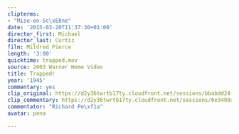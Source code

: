 ```yaml
---
clipterms:
- "Mise-en-Sc\xE8ne"
date: '2015-03-20T11:37:30+01:00'
director_first: Michael
director_last: Curtiz
film: Mildred Pierce
length: '3:00'
quicktime: trapped.mov
source: 2003 Warner Home Video
title: Trapped!
year: '1945'
commentary: yes
clip_original: https://d2y36twrtb17ty.cloudfront.net/sessions/bbabdd24-a818-4119-a6f9-a9b301737481/ac3c791a-4300-41ec-8d1b-a9b30173748b-01de8f4d-973c-47fb-8873-a9b3017453b5.mp4
clip_commentary: https://d2y36twrtb17ty.cloudfront.net/sessions/6e3490af-af0f-484a-8a04-a9b301738821/17f2439e-948e-44cc-a038-a9b30173882a-ba017abc-9291-4f91-ac7a-a9b301744a75.mp4
commentator: "Richard Pe\xf1a"
avatar: pena

---
```


